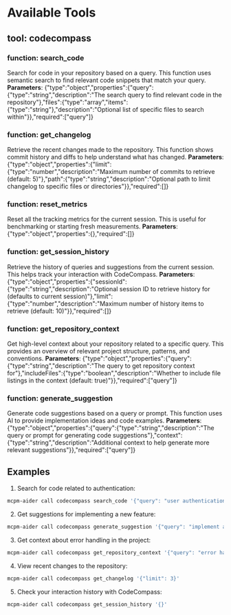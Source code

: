 # Available Tools

## tool: codecompass

### function: search_code
Search for code in your repository based on a query. This function uses semantic search to find relevant code snippets that match your query.
**Parameters**:
{"type":"object","properties":{"query":{"type":"string","description":"The search query to find relevant code in the repository"},"files":{"type":"array","items":{"type":"string"},"description":"Optional list of specific files to search within"}},"required":["query"]}

### function: get_changelog
Retrieve the recent changes made to the repository. This function shows commit history and diffs to help understand what has changed.
**Parameters**:
{"type":"object","properties":{"limit":{"type":"number","description":"Maximum number of commits to retrieve (default: 5)"},"path":{"type":"string","description":"Optional path to limit changelog to specific files or directories"}},"required":[]}

### function: reset_metrics
Reset all the tracking metrics for the current session. This is useful for benchmarking or starting fresh measurements.
**Parameters**:
{"type":"object","properties":{},"required":[]}

### function: get_session_history
Retrieve the history of queries and suggestions from the current session. This helps track your interaction with CodeCompass.
**Parameters**:
{"type":"object","properties":{"sessionId":{"type":"string","description":"Optional session ID to retrieve history for (defaults to current session)"},"limit":{"type":"number","description":"Maximum number of history items to retrieve (default: 10)"}},"required":[]}

### function: get_repository_context
Get high-level context about your repository related to a specific query. This provides an overview of relevant project structure, patterns, and conventions.
**Parameters**:
{"type":"object","properties":{"query":{"type":"string","description":"The query to get repository context for"},"includeFiles":{"type":"boolean","description":"Whether to include file listings in the context (default: true)"}},"required":["query"]}

### function: generate_suggestion
Generate code suggestions based on a query or prompt. This function uses AI to provide implementation ideas and code examples.
**Parameters**:
{"type":"object","properties":{"query":{"type":"string","description":"The query or prompt for generating code suggestions"},"context":{"type":"string","description":"Additional context to help generate more relevant suggestions"}},"required":["query"]}

## Examples

1. Search for code related to authentication:
```bash
mcpm-aider call codecompass search_code '{"query": "user authentication"}'
```

2. Get suggestions for implementing a new feature:
```bash
mcpm-aider call codecompass generate_suggestion '{"query": "implement a rate limiter"}'
```

3. Get context about error handling in the project:
```bash
mcpm-aider call codecompass get_repository_context '{"query": "error handling patterns"}'
```

4. View recent changes to the repository:
```bash
mcpm-aider call codecompass get_changelog '{"limit": 3}'
```

5. Check your interaction history with CodeCompass:
```bash
mcpm-aider call codecompass get_session_history '{}'
```
